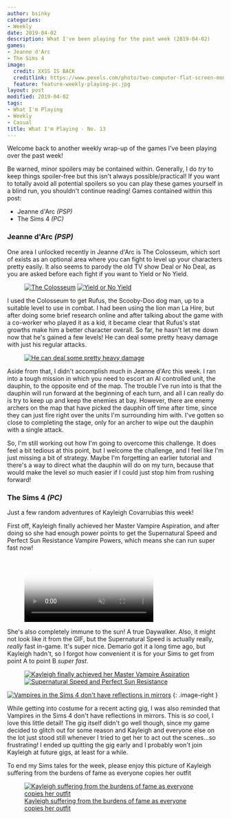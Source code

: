 ```yaml
---
author: bsinky
categories:
- Weekly
date: 2019-04-02
description: What I've been playing for the past week (2019-04-02)
games:
- Jeanne d'Arc
- The Sims 4
image:
  credit: XXSS IS BACK
  creditlink: https://www.pexels.com/photo/two-computer-flat-screen-monitors-turned-on-777001/
  feature: feature-weekly-playing-pc.jpg
layout: post
modified: 2019-04-02
tags:
- What I'm Playing
- Weekly
- Casual
title: What I'm Playing - No. 13
---
```


Welcome back to another weekly wrap-up of the games I've been playing over the
past week!

Be warned, minor spoilers may be contained within. Generally, I do *try* to keep
things spoiler-free but this isn't always possible/practical! If you want to
totally avoid all potential spoilers so you can play these games yourself in a
blind run, you shouldn't continue reading! Games contained within this post:

 - Jeanne d'Arc *(PSP)*
 - The Sims 4 *(PC)*

<!--more-->

### Jeanne d'Arc *(PSP)*

One area I unlocked recently in Jeanne d'Arc is The Colosseum, which sort of
exists as an optional area where you can fight to level up your characters
pretty easily. It also seems to parody the old TV show Deal or No Deal, as you
are asked before each fight if you want to Yield or No Yield.

<figure class="half">
    <a href="https://i.imgur.com/I9Uujay.jpg"><img src="https://i.imgur.com/I9Uujaym.jpg" alt="The Colosseum"/></a>
    <a href="https://i.imgur.com/eLdzxph.jpg"><img src="https://i.imgur.com/eLdzxphm.jpg" alt="Yield or No Yield"/></a>
</figure>

I used the Colosseum to get Rufus, the Scooby-Doo dog man, up to a suitable
level to use in combat. I had been using the lion man La Hire, but after doing
some brief research online and after talking about the game with a co-worker who
played it as a kid, it became clear that Rufus's stat growths make him a better
character overall. So far, he hasn't let me down now that he's gained a few
levels! He can deal some pretty heavy damage with just his regular attacks.

<figure class="half center">
    <a href="https://i.imgur.com/HvKsRWL.jpg"><img src="https://i.imgur.com/HvKsRWLm.jpg" alt="He can deal some pretty heavy damage"/></a>
</figure>

Aside from that, I didn't accomplish much in Jeanne d'Arc this week. I ran into
a tough mission in which you need to escort an AI controlled unit, the dauphin,
to the opposite end of the map. The trouble I've run into is that the dauphin
will run forward at the beginning of each turn, and all I can really do is try
to keep up and keep the enemies at bay. However, there are enemy archers on the
map that have picked the dauphin off time after time, since they can just fire
right over the units I'm surrounding him with. I've gotten so close to
completing the stage, only for an archer to wipe out the dauphin with a single
attack.

So, I'm still working out how I'm going to overcome this challenge. It does feel
a bit tedious at this point, but I welcome the challenge, and I feel like I'm
just missing a bit of strategy. Maybe I'm forgetting an earlier tutorial and
there's a way to direct what the dauphin will do on my turn, because that would
make the level *so* much easier if I could just stop him from rushing forward!

### The Sims 4 *(PC)*

Just a few random adventures of Kayleigh Covarrubias this week!

First off, Kayleigh finally achieved her Master Vampire Aspiration, and after
doing so she had enough power points to get the Supernatural Speed and Perfect
Sun Resistance Vampire Powers, which means she can run super fast now!

<figure class="center">
    <video class="video-embed" controls loop="true" autoplay="true" muted="true" poster="https://i.imgur.com/CbSmwvh.jpg">
        <source src="https://i.imgur.com/CbSmwvh.mp4">
    </video>
</figure>

She's also completely immune to the sun! A true Daywalker. Also, it might
not look like it from the GIF, but the Supernatural Speed is actually really,
*really* fast in-game. It's super nice. Demario got it a long time ago, but
Kayleigh hadn't, so I forgot how convenient it is for your Sims to get from
point A to point B *super fast*.

<figure class="half">
    <a href="https://i.imgur.com/VBuSuJ0.png"><img src="https://i.imgur.com/VBuSuJ0m.png" alt="Kayleigh finally achieved her Master Vampire Aspiration"/></a>
    <a href="https://i.imgur.com/nPSh3xt.png"><img src="https://i.imgur.com/nPSh3xtm.png" alt="Supernatural Speed and Perfect Sun Resistance"/></a>
</figure>

[![Vampires in the Sims 4 don't have reflections in mirrors](https://i.imgur.com/Ncs19LEm.png)](https://i.imgur.com/Ncs19LE.png)
{: .image-right }

While getting into costume for a recent acting gig, I was also reminded that
Vampires in the Sims 4 don't have reflections in mirrors. This is *so* cool, I
love this little detail! The gig itself didn't go well though, since my game
decided to glitch out for some reason and Kayleigh and everyone else on the lot
just stood still whenever I tried to get her to act out the scenes...so
frustrating! I ended up quitting the gig early and I probably won't join
Kayleigh at future gigs, at least for a while.

To end my Sims tales for the week, please enjoy this picture of Kayleigh suffering from the burdens of fame as everyone copies her outfit

<figure class="half center">
    <a href="https://i.imgur.com/bcRA54W.png"><img src="https://i.imgur.com/bcRA54Wm.png" alt="Kayleigh suffering from the burdens of fame as everyone copies her outfit"/>
        <figcaption>Kayleigh suffering from the burdens of fame as everyone copies her outfit</figcaption>
    </a>
</figure>